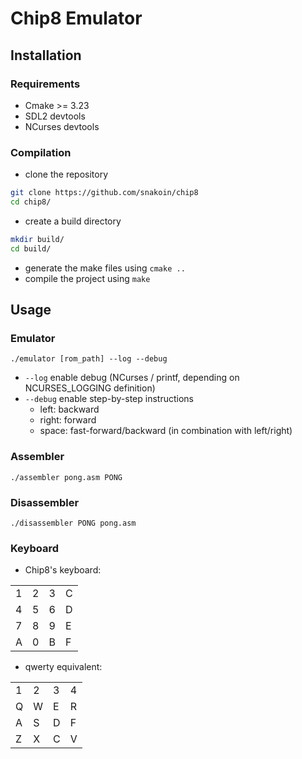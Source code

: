 # Chip8 Emulator

## Installation

### Requirements
- Cmake >= 3.23
- SDL2 devtools
- NCurses devtools

### Compilation
- clone the repository
```sh
git clone https://github.com/snakoin/chip8
cd chip8/
```
- create a build directory
```sh
mkdir build/
cd build/
```
- generate the make files using `cmake ..`
- compile the project using `make`

## Usage

### Emulator
```./emulator [rom_path] --log --debug```

- `--log` enable debug (NCurses / printf, depending on NCURSES_LOGGING definition)
- `--debug` enable step-by-step instructions
  - left: backward
  - right: forward
  - space: fast-forward/backward (in combination with left/right)

### Assembler

`./assembler pong.asm PONG`

### Disassembler
`./disassembler PONG pong.asm`

### Keyboard
- Chip8's keyboard:

|||||
|---|---|---|---|
|1|2|3|C|
|4|5|6|D|
|7|8|9|E|
|A|0|B|F|

- qwerty equivalent:

|||||
|---|---|---|---|
|1|2|3|4|
|Q|W|E|R|
|A|S|D|F|
|Z|X|C|V|

